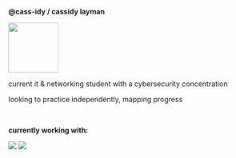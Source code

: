 __@cass-idy / cassidy layman__ 

<p align="left">
    <img width="100px" src="https://media2.giphy.com/media/v1.Y2lkPTc5MGI3NjExMGZjcG41bDU1MmltMnpyZ3c3cGZtYWYxZDd5enlrN2xmNHRzbjlmMSZlcD12MV9pbnRlcm5hbF9naWZfYnlfaWQmY3Q9cw/PQREOabU97PegkjK2w/giphy.gif">
</p>

current it & networking student with a cybersecurity concentration
  
looking to practice independently, mapping progress

<br clear="left"/>

__currently working with:__
<div id="header" align="left">
  <div id="header" align="left">
 <img src="https://github.com/MikeCodesDotNET/ColoredBadges/blob/master/png/dev/languages/python.png?raw=true" width"100%"/> <img src="https://github.com/MikeCodesDotNET/ColoredBadges/blob/master/png/dev/languages/html.png?raw=true" width"100%"/>
  </div>  
  
